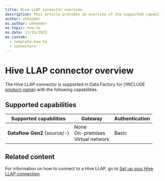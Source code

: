 ```yaml
---
title: Hive LLAP connector overview
description: This article provides an overview of the supported capabilities of the Hive LLAP connector.
author: whhender
ms.author: whhender
ms.topic: how-to
ms.date: 11/15/2023
ms.custom:
  - template-how-to
  - connectors
---
```


# Hive LLAP connector overview

The Hive LLAP connector is supported in Data Factory for [!INCLUDE [product-name](../includes/product-name.md)] with the following capabilities.

## Supported capabilities

| Supported capabilities| Gateway | Authentication|
|---------| --------| --------|
| **Dataflow Gen2** (source/-)|None<br> On-premises<br> Virtual network |Basic |

## Related content

For information on how to connect to a Hive LLAP, go to [Set up your Hive LLAP connection](connector-hive-llap.md).
